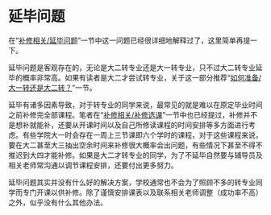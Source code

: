 # 延毕问题

在“[补修相关/延毕问题](../补修相关/延毕问题.md)”一节中这一问题已经很详细地解释过了，这里简单再提一下。

延毕问题是客观存在的，无论是大二转专业还是大一转专业，只不过大二转专业延毕的概率非常高。如果有读者是大二才尝试转专业，关于这一部分推荐“[如何准备/大一转还是大二转？](../如何准备/大一转还是大二转？.md)”一节。

延毕有诸多因素导致，对于转专业的同学来说，最常见的就是难以在原定毕业时间之前补修完全部课程。笔者在“[补修相关/补修选课](../补修相关/补修选课.md)”一节中也已经提过，补修并不是想补就能补，还要从开课时间以及自己所修读课程的时间安排等多方面进行考虑。有些学院大一时会存在一周上三节课即六个学时的课程，对于这些课程来说，要在大二甚至大三抽出空余时间来补修很大概率会出问题，有些情况下甚至不得不推迟到大四才能补修。如果是大二才转专业的同学，为了不延毕自然要与辅导员及相关老师常沟通以调节课程安排，还要付出更多努力。

延毕问题其实并没有什么好的解决方案，学校通常也不会为了照顾不多的转专业同学而专门开课以供补修。除了谨慎安排课表以及联系相关老师调整（成功率不高）之外，似乎没有什么其他办法。